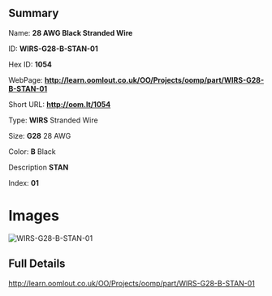 

## Summary
 
Name: __28 AWG Black Stranded Wire__

ID: __WIRS-G28-B-STAN-01__

Hex ID: __1054__

WebPage: __http://learn.oomlout.co.uk/OO/Projects/oomp/part/WIRS-G28-B-STAN-01__

Short URL: __http://oom.lt/1054__


Type: __WIRS__ Stranded Wire 

Size: __G28__ 28 AWG 

Color: __B__ Black 

Description __STAN__  

Index: __01__


# Images
![WIRS-G28-B-STAN-01](http://oomlout.com/oomp-gen/parts/WIRS-G28-B-STAN-01/WIRS-G28-B-STAN-01_420.jpg)



## Full Details

 http://learn.oomlout.co.uk/OO/Projects/oomp/part/WIRS-G28-B-STAN-01














